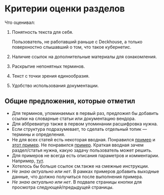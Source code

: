 # Критерии оценки разделов

Что оценивал:

1. Понятность текста для себя.

   Пользователь, не работавший раньше с Deckhouse, а только поверхностно слышавший о том, что такое кубернетис.
2. Наличие ссылок на дополнительные материалы для ознакомления.
3. Раскрытие непонятных терминов.
4. Текст с точки зрения единообразия.
5. Удобство использования документации.

## Общие предложения, которые отметил

* Для терминов, упоминаемых в первый раз, предложил бы добавить ссылки на словарные статьи или документацию вендора.
* Для аббревиатур также в первом упоминании расшифровка нужна.
* Если структура подразумевает, то сделать отдельный топик — термины и определения.
* Не для всех статей есть некоторая вводная. Понравился [пример](https://deckhouse.ru/documentation/v1/modules/140-user-authz/usage.html#создание-serviceaccount-для-сервера-и-предоставление-ему-доступа) и [этот пример](https://deckhouse.ru/documentation/v1/modules/101-cert-manager/usage.html#заказ-wildcard-сертификата-с-dns-в-cloudflare). Не понравился [пример](https://deckhouse.ru/documentation/v1/modules/140-user-authz/usage.html#создание-пользователя-с-помощью-клиентского-сертификата). Краткая вводная зачем раздел/статья нужна, какую задачу пользователь может решить.
* Для примеров не всегда есть описания параметров и комментарии. Например, [тут](https://deckhouse.ru/documentation/v1/modules/150-user-authn/usage.html#%D0%BF%D1%80%D0%B8%D0%BC%D0%B5%D1%80-%D0%BA%D0%BE%D0%BD%D1%84%D0%B8%D0%B3%D1%83%D1%80%D0%B0%D1%86%D0%B8%D0%B8-%D0%BC%D0%BE%D0%B4%D1%83%D0%BB%D1%8F).
* Хотелось бы больше ссылок см.также на смежные инструкции.
* *Не знаю актуально или нет*. В рамках примеров добавить выходные данные, что должно получиться после выполнения примера.
* *Не знаю актуально или нет*. В подвале страницы кнопки для просмотра следующей/предыдущей страницы.
